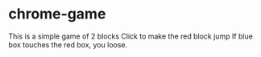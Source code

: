 # chrome-game
This is a simple game of 2 blocks
Click to make the red block jump
If blue box touches the red box, you loose.